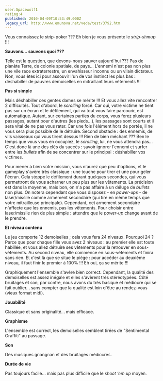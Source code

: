 ```yaml
---
user:Spacewolf1
rating:4
published: 2010-04-09T10:53:49.000Z
legacy_url: http://www.emunova.net/veda/test/3792.htm
---
```

Vous connaissez le strip-poker ??? Eh bien je vous présente le _strip-shmup_ !!!  

  

**Sauvons... sauvons quoi ???**  

Telle est la question, que devons-nous sauver aujourd'hui ??? Pas de planète Terre, de colonie spatiale, de pays... L'ennemi n'est pas non plus une vile race extraterrestre, un envahisseur inconnu ou un vilain dictateur. Non, vous êtes ici pour assouvir l'un de vos instinct les plus bas : déshabiller de pauvres demoiselles en mitraillant leurs vêtements !!!  

  

**Pas si simple**  

Mais déshabiller ces gentes dames se mérite !!! Et vous allez vite rencontrer 2 difficultés. Tout d'abord, le _scrolling_ forcé. Car oui, votre victime ne tient pas sur un écran et le défilement, qui va tout vous faire parcourir, est automatique. Autant, sur certaines parties du corps, vous ferez plusieurs passages, autant pour d'autres (les pieds...), les passages sont courts et il sera vital de ne pas vous rater. Car une fois l'élément hors de portée, il ne vous sera plus possible de le détruire. Second obstacle : des ennemis, de vils vaisseaux qui vous tirent dessus !!! Rien de bien méchant ??? Ben le temps que vous vous en occupiez, le _scrolling_, lui, ne vous attendra pas... C'est donc là une des clés du succès : savoir ignorer l'ennemi et surfer entre les _bullets_ afin de se concentrer sur le principal : déshabiller vos victimes.  

Pour mener à bien votre mission, vous n'aurez que peu d'options, et le gameplay s'avère très classique : une touche pour tirer et une pour geler l'écran. Cela stoppe le défilement durant quelques secondes, qui vous permettront de vous acharner un peu plus sur les vêtements. La précision est dans la moyenne, mais bon, on n'a pas affaire à un déluge de _bullets_ non plus. On notera cependant que vous disposez - en _power-ups_ - de laser/missile comme armement secondaire (qui tire en même temps que votre mitrailleuse principale). Cependant, cet armement secondaire n'affecte que les ennemis, pas les vêtements. Pour choisir entre laser/missile rien de plus simple : attendre que le _power-up_ change avant de le prendre.  

  

**Et niveau contenu**  

Le jeu comporte 12 demoiselles ; cela vous fera 24 niveaux. Pourquoi 24 ? Parce que pour chaque fille vous avez 2 niveaux : au premier elle est toute habillée, et vous allez détruire ses vêtements pour la retrouver en sous-vêtements. Au second niveau, elle commence en sous-vêtements et finira sans rien. Et c'est là que se situe le piège : pour accéder au deuxième niveau, il faut finir le premier à 100% !!! Eh oui, ça se mérite !!!  

Graphiquement l'ensemble s'avère bien correct. Cependant, la qualité des demoiselles est assez inégale et elles s'avèrent très stéréotypées. Côté bruitages et son, par contre, nous avons du très basique et médiocre qui se fait oublier... sans compter que la qualité est loin d'être au rendez-vous (vieux format midi).  

  

  

**Jouabilité**  

Classique et sans originalité... mais efficace.  

**Graphisme**  

L'ensemble est correct, les demoiselles semblent tirées de "Sentimental Graffiti" au passage.  

**Son**  

Des musiques gnangnan et des bruitages médiocres.  

**Durée de vie**  

Pas toujours facile... mais pas plus difficile que le _shoot 'em up_ moyen.